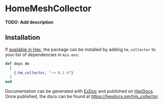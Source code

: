 # HomeMeshCollector

**TODO: Add description**

## Installation

If [available in Hex](https://hex.pm/docs/publish), the package can be installed
by adding `hm_collector` to your list of dependencies in `mix.exs`:

```elixir
def deps do
  [
    {:hm_collector, "~> 0.1.0"}
  ]
end
```

Documentation can be generated with [ExDoc](https://github.com/elixir-lang/ex_doc)
and published on [HexDocs](https://hexdocs.pm). Once published, the docs can
be found at <https://hexdocs.pm/hm_collector>.

